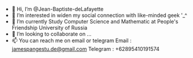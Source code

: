 - 👋 Hi, I’m @Jean-Baptiste-deLafayette
- 👀 I’m interested in widen my social connection with like-minded geek '_^
- 🌱 I’m currently Study Computer Science and Mathematic at People's Friendship University of Russia
- 💞️ I’m looking to collaborate on ...
- 📫 You can reach me on email or telegram
  Email : jamespangestu.de@gmail.com
  Telegram : +62895410191574

<!---
Jean-Baptiste-deLafayette/Jean-Baptiste-deLafayette is a ✨ special ✨ repository because its `README.md` (this file) appears on your GitHub profile.
You can click the Preview link to take a look at your changes.
--->
